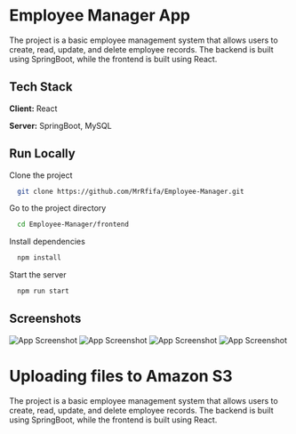 
# Employee Manager App

The project is a basic employee management system that allows users to create, read, update, and delete employee records. The backend is built using SpringBoot, while the frontend is built using React.



## Tech Stack

**Client:** React

**Server:** SpringBoot, MySQL


## Run Locally

Clone the project

```bash
  git clone https://github.com/MrRfifa/Employee-Manager.git
```

Go to the project directory

```bash
  cd Employee-Manager/frontend
```

Install dependencies

```bash
  npm install
```

Start the server

```bash
  npm run start
```


## Screenshots

![App Screenshot](https://user-images.githubusercontent.com/101003527/208687363-ccd9879f-82c3-462d-9a28-4c74929f0b6d.png)
![App Screenshot](https://user-images.githubusercontent.com/101003527/208687469-e20dbf29-b419-4d23-830b-3e707f55c632.png)
![App Screenshot](https://user-images.githubusercontent.com/101003527/208687561-3fe4c028-fa41-45ec-bb24-35938cd4d07c.png)
![App Screenshot](https://user-images.githubusercontent.com/101003527/208687646-8efab731-df0f-42d1-a74b-df1de90253a2.png)


# Uploading files to Amazon S3

The project is a basic employee management system that allows users to create, read, update, and delete employee records. The backend is built using SpringBoot, while the frontend is built using React.


